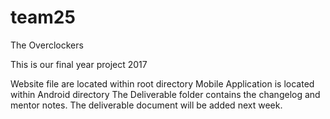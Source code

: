 # team25
The Overclockers

This is our final year project 2017

Website file are located within root directory
Mobile Application is located within Android directory
The Deliverable folder contains the changelog and mentor notes. The deliverable document will be added next week. 
